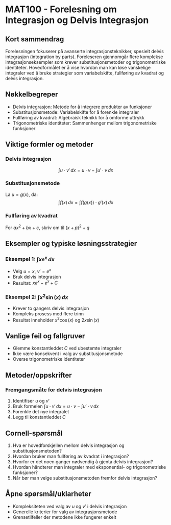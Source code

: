 # MAT100 - Forelesning om Integrasjon og Delvis Integrasjon

## Kort sammendrag
Forelesningen fokuserer på avanserte integrasjonsteknikker, spesielt delvis integrasjon (integration by parts). Foreleseren gjennomgår flere komplekse integrasjonseksempler som krever substitusjonsmetoder og trigonometriske identiteter. Hovedformålet er å vise hvordan man kan løse vanskelige integraler ved å bruke strategier som variabelskifte, fullføring av kvadrat og delvis integrasjon.

## Nøkkelbegreper
- Delvis integrasjon: Metode for å integrere produkter av funksjoner
- Substitusjonsmetode: Variabelskifte for å forenkle integraler
- Fullføring av kvadrat: Algebraisk teknikk for å omforme uttrykk
- Trigonometriske identiteter: Sammenhenger mellom trigonometriske funksjoner

## Viktige formler og metoder

### Delvis integrasjon
$$\int u \cdot v' \, dx = u \cdot v - \int u' \cdot v \, dx$$

### Substitusjonsmetode
La $u = g(x)$, da:
$$\int f(x) \, dx = \int f(g(x)) \cdot g'(x) \, dx$$

### Fullføring av kvadrat
For $ax^2 + bx + c$, skriv om til $(x + p)^2 + q$

## Eksempler og typiske løsningsstrategier

### Eksempel 1: $\int x e^x \, dx$
- Velg $u = x$, $v' = e^x$
- Bruk delvis integrasjon
- Resultat: $x e^x - e^x + C$

### Eksempel 2: $\int x^2 \sin(x) \, dx$
- Krever to gangers delvis integrasjon
- Kompleks prosess med flere trinn
- Resultat inneholder $x^2 \cos(x)$ og $2x \sin(x)$

## Vanlige feil og fallgruver
- Glemme konstantleddet $C$ ved ubestemte integraler
- Ikke være konsekvent i valg av substitusjonsmetode
- Overse trigonometriske identiteter

## Metoder/oppskrifter

### Fremgangsmåte for delvis integrasjon
1. Identifiser $u$ og $v'$
2. Bruk formelen $\int u \cdot v' \, dx = u \cdot v - \int u' \cdot v \, dx$
3. Forenkle det nye integralet
4. Legg til konstantleddet $C$

## Cornell-spørsmål
1. Hva er hovedforskjellen mellom delvis integrasjon og substitusjonsmetoden?
2. Hvordan bruker man fullføring av kvadrat i integrasjon?
3. Hvorfor er det noen ganger nødvendig å gjenta delvis integrasjon?
4. Hvordan håndterer man integraler med eksponential- og trigonometriske funksjoner?
5. Når bør man velge substitusjonsmetoden fremfor delvis integrasjon?

## Åpne spørsmål/uklarheter
- Kompleksiteten ved valg av $u$ og $v'$ i delvis integrasjon
- Generelle kriterier for valg av integrasjonsmetode
- Grensetilfeller der metodene ikke fungerer enkelt